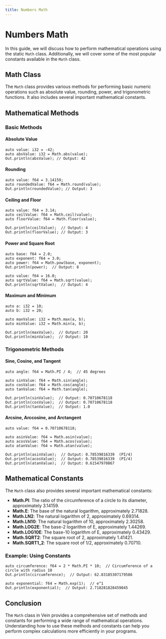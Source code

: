 ```yaml
---
title: Numbers Math
---
```


# Numbers Math

In this guide, we will discuss how to perform mathematical operations using the static `Math` class. Additionally, we will cover some of the most popular constants available in the `Math` class.

## Math Class

The `Math` class provides various methods for performing basic numeric operations such as absolute value, rounding, power, and trigonometric functions. It also includes several important mathematical constants.

## Mathematical Methods

### Basic Methods

#### Absolute Value

```vein
auto value: i32 = -42;
auto absValue: i32 = Math.abs(value);
Out.println(absValue); // Output: 42
```

#### Rounding

```vein
auto value: f64 = 3.14159;
auto roundedValue: f64 = Math.round(value);
Out.println(roundedValue); // Output: 3
```

#### Ceiling and Floor

```vein
auto value: f64 = 3.14;
auto ceilValue: f64 = Math.ceil(value);
auto floorValue: f64 = Math.floor(value);

Out.println(ceilValue);  // Output: 4
Out.println(floorValue); // Output: 3
```

#### Power and Square Root

```vein
auto base: f64 = 2.0;
auto exponent: f64 = 3.0;
auto power: f64 = Math.pow(base, exponent);
Out.println(power);  // Output: 8

auto value: f64 = 16.0;
auto sqrtValue: f64 = Math.sqrt(value);
Out.println(sqrtValue);  // Output: 4
```

#### Maximum and Minimum

```vein
auto a: i32 = 10;
auto b: i32 = 20;

auto maxValue: i32 = Math.max(a, b);
auto minValue: i32 = Math.min(a, b);

Out.println(maxValue);  // Output: 20
Out.println(minValue);  // Output: 10
```

### Trigonometric Methods

#### Sine, Cosine, and Tangent

```vein
auto angle: f64 = Math.PI / 4;  // 45 degrees

auto sinValue: f64 = Math.sin(angle);
auto cosValue: f64 = Math.cos(angle);
auto tanValue: f64 = Math.tan(angle);

Out.println(sinValue);  // Output: 0.70710678118
Out.println(cosValue);  // Output: 0.70710678118
Out.println(tanValue);  // Output: 1.0
```

#### Arcsine, Arccosine, and Arctangent

```vein
auto value: f64 = 0.70710678118;

auto asinValue: f64 = Math.asin(value);
auto acosValue: f64 = Math.acos(value);
auto atanValue: f64 = Math.atan(value);

Out.println(asinValue);  // Output: 0.78539816339  (PI/4)
Out.println(acosValue);  // Output: 0.78539816339  (PI/4)
Out.println(atanValue);  // Output: 0.61547970867
```

## Mathematical Constants

The `Math` class also provides several important mathematical constants:

- **Math.PI**: The ratio of the circumference of a circle to its diameter, approximately 3.14159.
- **Math.E**: The base of the natural logarithm, approximately 2.71828.
- **Math.LN2**: The natural logarithm of 2, approximately 0.69314.
- **Math.LN10**: The natural logarithm of 10, approximately 2.30258.
- **Math.LOG2E**: The base-2 logarithm of E, approximately 1.44269.
- **Math.LOG10E**: The base-10 logarithm of E, approximately 0.43429.
- **Math.SQRT2**: The square root of 2, approximately 1.41421.
- **Math.SQRT1_2**: The square root of 1/2, approximately 0.70710.

### Example: Using Constants

```vein
auto circumference: f64 = 2 * Math.PI * 10;  // Circumference of a circle with radius 10
Out.println(circumference);  // Output: 62.83185307179586

auto exponential: f64 = Math.exp(1);  // e^1
Out.println(exponential);  // Output: 2.718281828459045
```

## Conclusion

The `Math` class in Vein provides a comprehensive set of methods and constants for performing a wide range of mathematical operations. Understanding how to use these methods and constants can help you perform complex calculations more efficiently in your programs.